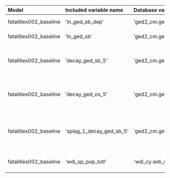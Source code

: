 | Model                  | Included variable name   | Database variable name          | Transformations                                                                                                                     |
|:-----------------------|:-------------------------|:--------------------------------|:------------------------------------------------------------------------------------------------------------------------------------|
| fatalities002_baseline | 'ln_ged_sb_dep'          | 'ged2_cm.ged_sb_best_sum_nokgi' | ["'missing.fill'", "'ops.ln'"]                                                                                                      |
| fatalities002_baseline | 'ln_ged_sb'              | 'ged2_cm.ged_sb_best_sum_nokgi' | ["'missing.fill'", "'ops.ln'"]                                                                                                      |
| fatalities002_baseline | 'decay_ged_sb_5'         | 'ged2_cm.ged_sb_best_sum_nokgi' | ["'missing.replace_na'", "'temporal.decay'", "'temporal.time_since'", "'bool.gte'", "'missing.replace_na'"]                         |
| fatalities002_baseline | 'decay_ged_os_5'         | 'ged2_cm.ged_os_best_sum_nokgi' | ["'missing.replace_na'", "'temporal.decay'", "'temporal.time_since'", "'bool.gte'", "'missing.replace_na'"]                         |
| fatalities002_baseline | 'splag_1_decay_ged_sb_5' | 'ged2_cm.ged_sb_best_sum_nokgi' | ["'missing.replace_na'", "'spatial.countrylag'", "'temporal.decay'", "'temporal.time_since'", "'bool.gte'", "'missing.replace_na'"] |
| fatalities002_baseline | 'wdi_sp_pop_totl'        | 'wdi_cy.wdi_sp_pop_totl'        | ["'missing.fill'", "'temporal.tlag'", "'missing.fill'"]                                                                             |